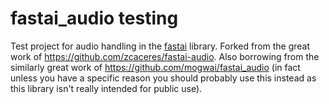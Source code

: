 # fastai_audio testing

Test project for  audio handling in the [fastai](https://github.com/fastai/fastai) library. Forked from the great work of https://github.com/zcaceres/fastai-audio. Also borrowing from the similarly great work of https://github.com/mogwai/fastai_audio (in fact unless you have a specific reason you should probably use this instead as this library isn't really intended for public use).
